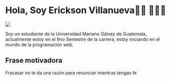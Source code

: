 # Hola, Soy Erickson Villanueva👋🏾 👩🏾‍💻


<img src = "https://media.istockphoto.com/vectors/vector-line-web-banner-for-computer-science-vector-id1093972108">

Soy un estudiante de la Universidad Mariano Gálvez de Guatemala, actualmente estoy en el 9no Semestre de la carrera, estoy iniciando en el mundo de la programación web.

  
## Frase motivadora

Fracasar no te da una razón para renunciar mientras tengas fe
